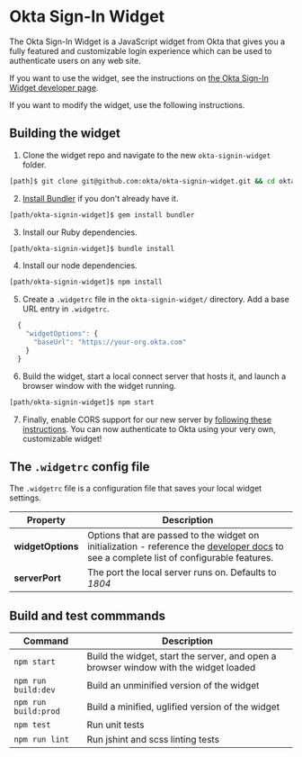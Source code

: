 # Okta Sign-In Widget

The Okta Sign-In Widget is a JavaScript widget from Okta that gives you a fully featured and customizable login experience which can be used to authenticate users on any web site.

If you want to use the widget, see the instructions on [the Okta Sign-In Widget developer page](http://developer.okta.com/docs/guides/okta_sign-in_widget.html).

If you want to modify the widget, use the following instructions.

<!-- ## Including the widget with NPM -->
<!-- Content for this section to be added later. -->

## Building the widget

1. Clone the widget repo and navigate to the new `okta-signin-widget` folder.
  ```bash
  [path]$ git clone git@github.com:okta/okta-signin-widget.git && cd okta-signin-widget
  ```

2. [Install Bundler](http://bundler.io/) if you don't already have it.

  ```bash
  [path/okta-signin-widget]$ gem install bundler
  ```

3. Install our Ruby dependencies.

  ```bash
  [path/okta-signin-widget]$ bundle install
  ```

4. Install our node dependencies.

  ```bash
  [path/okta-signin-widget]$ npm install
  ```

5. Create a `.widgetrc` file in the ```okta-signin-widget/``` directory. Add a base URL entry in `.widgetrc`.

  ```javascript
    {
      "widgetOptions": {
        "baseUrl": "https://your-org.okta.com"
      }
    }
  ```

6. Build the widget, start a local connect server that hosts it, and launch a browser window with the widget running.

  ```bash
  [path/okta-signin-widget]$ npm start
  ```

7. Finally, enable CORS support for our new server by [following these instructions](http://developer.okta.com/docs/guides/okta_sign-in_widget.html#configuring-cors-support-on-your-okta-organization). You can now authenticate to Okta using your very own, customizable widget!

## The `.widgetrc` config file

The `.widgetrc` file is a configuration file that saves your local widget settings.

| Property | Description |
| --- | --- |
| **widgetOptions** | Options that are passed to the widget on initialization - reference the [developer docs](http://developer.okta.com/docs/guides/okta_sign-in_widget.html#customizing-widget-features-and-text-labels-with-javascript) to see a complete list of configurable features. |
| **serverPort** | The port the local server runs on. Defaults to *1804* |

## Build and test commmands

| Command | Description |
| --- | --- |
| `npm start` | Build the widget, start the server, and open a browser window with the widget loaded |
| `npm run build:dev` | Build an unminified version of the widget |
| `npm run build:prod` | Build a minified, uglified version of the widget |
| `npm test` | Run unit tests |
| `npm run lint` | Run jshint and scss linting tests |
